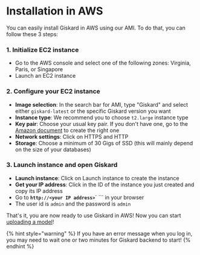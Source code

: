 # Installation in AWS

You can easily install Giskard in AWS using our AMI. To do that, you can follow these 3 steps:

### 1. Initialize EC2 instance

* Go to the AWS console and select one of the following zones: Virginia, Paris, or Singapore
* Launch an EC2 instance

### 2. Configure your EC2 instance

* **Image selection**: In the search bar for AMI, type "Giskard" and select either `giskard-latest` or the specific Giskard version you want
* **Instance type**: We recommend you to choose `t2.large` instance type
* **Key pair**: Choose your usual key pair. If you don't have one, go to the [Amazon document](https://docs.aws.amazon.com/AWSEC2/latest/UserGuide/create-key-pairs.html) to create the right one
* **Network settings**: Click on HTTPS and HTTP
* **Storage**: Choose a minimum of 30 Gigs of SSD (this will mainly depend on the size of your databases)

### 3. Launch instance and open Giskard

* **Launch instance**: Click on Launch instance to create the instance
* **Get your IP address**: Click in the ID of the instance you just created and copy its IP address
* Go to **`http://<your IP address>`**` ``` in your browser
* The user id is `admin` and the password is `admin`

That's it, you are now ready to use Giskard in AWS! Now you can start [uploading a model](../upload-your-model.md)!

{% hint style="warning" %}
If you have an error message when you log in, you may need to wait one or two minutes for Giskard backend to start!
{% endhint %}


